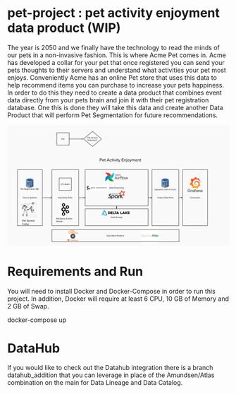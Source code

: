 # pet-project : pet activity enjoyment data product (WIP)
The year is 2050 and we finally have the technology to read the minds of our pets in a non-invasive fashion. This is where Acme Pet comes in. Acme has developed a collar for your pet that once registered you can send your pets thoughts to their servers and understand what activities your pet most enjoys. Conveniently Acme has an online Pet store that uses this data to help recommend items you can purchase to increase your pets happiness. In order to do this they need to create a data product that combines event data directly from your pets brain and join it with their pet registration database. One this is done they will take this data and create another Data Product that will perform Pet Segmentation for future recommendations. 

![alt text](images/pet_activity_enjoyment_data_product.png)

# Requirements and Run
You will need to install Docker and Docker-Compose in order to run this project.
In addition, Docker will require at least 6 CPU, 10 GB of Memory and 2 GB of Swap.

docker-compose up

# DataHub
If you would like to check out the Datahub integration there is a branch datahub_addition that you can leverage in place of the Amundsen/Atlas combination on the main for Data Lineage and Data Catalog.
